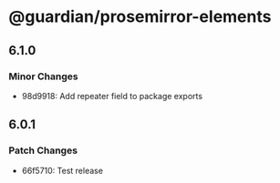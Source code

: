 # @guardian/prosemirror-elements

## 6.1.0

### Minor Changes

- 98d9918: Add repeater field to package exports

## 6.0.1

### Patch Changes

- 66f5710: Test release
